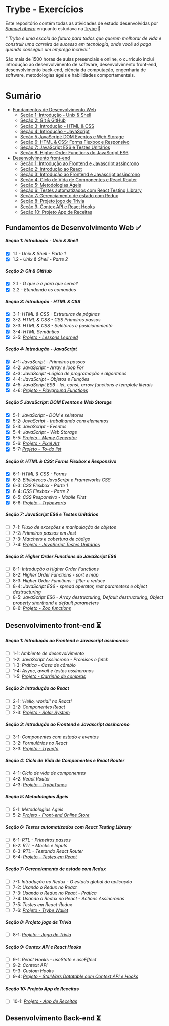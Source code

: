 # Trybe - Exercícios

Este repositório contém todas as atividades de estudo desenvolvidas por _[Samuel ribeiro](https://www.linkedin.com/in/samuel-ribeiro-273ba6199/)_ enquanto estudava na [Trybe](https://www.betrybe.com/) :rocket:

_"
Trybe é uma escola do futuro para todos que querem melhorar de vida e construir uma carreira de sucesso em tecnologia, onde você só paga quando consegue um emprego incrível."_

São mais de 1500 horas de aulas presenciais e online, o currículo inclui introdução ao desenvolvimento de software, desenvolvimento front-end, desenvolvimento back-end, ciência da computação, engenharia de software, metodologias ágeis e habilidades comportamentais.

# Sumário

* [Fundamentos de Desenvolvimento Web](#fundamentos-de-desenvolvimento-web-white_check_mark)
  - [Seção 1: Introdução - Unix & Shell](#seção-1-introdução---unix--shell)
  - [Seção 2: Git & GitHub](#seção-2-git--github)
  - [Seção 3: Introdução - HTML & CSS](#seção-3-introdução---html--css)
  - [Seção 4: Introdução - JavaScript](#seção-4-introdução---javascript)
  - [Seção 5 JavaScript: DOM Eventos e Web Storage](#seção-5-javascript-dom-eventos-e-web-storage)
  - [Seção 6: HTML & CSS: Forms Flexbox e Responsivo](#seção-6-html--css-forms-flexbox-e-responsivo)
  - [Seção 7: JavaScript ES6 e Testes Unitários](#seção-7-javascript-es6-e-testes-unitários)
  - [Seção 8: Higher Order Functions do JavaScript ES6](#seção-8-higher-order-functions-do-javascript-es6)
* [Desenvolvimento front-end](#desenvolvimento-front-end-hourglass_flowing_sand)
  - [Seção 1: Introdução ao Frontend e Javascript assíncrono](#seção-1-introdução-ao-frontend-e-javascript-assíncrono)
  - [Seção 2: Introdução ao React](#seção-2-introdução-ao-react)
  - [Seção 3: Introdução ao Frontend e Javascript assíncrono](#seção-3-introdução-ao-frontend-e-javascript-assíncrono)
  - [Seção 4: Ciclo de Vida de Componentes e React Router](#seção-4-ciclo-de-vida-de-componentes-e-react-router)
  - [Seção 5: Metodologias Ágeis](#seção-5-metodologias-ágeis)
  - [Seção 6: Testes automatizados com React Testing Library](#seção-6-testes-automatizados-com-react-testing-library)
  - [Seção 7: Gerenciamento de estado com Redux](#seção-7-gerenciamento-de-estado-com-redux)
  - [Seção 8: Projeto jogo de Trivia ](#seção-8-projeto-jogo-de-trivia)
  - [Seção 9: Contex API e React Hooks](#seção-9-contex-api-e-react-hooks)
  - [Seção 10: Projeto App de Receitas ](#seção-10-projeto-app-de-receitas)

## Fundamentos de Desenvolvimento Web :white_check_mark:

##### Seção 1: Introdução - Unix & Shell

- [x] 1.1 - _Unix & Shell - Parte 1_
- [x] 1.2 - _Unix & Shell - Parte 2_

##### Seção 2: Git & GitHub

- [x] 2.1 - _O que é e para que serve?_
- [x] 2.2 - _Etendendo os comandos_

##### Seção 3: Introdução - HTML & CSS

- [x] 3-1: _HTML & CSS - Estruturas de páginas_
- [x] 3-2: _HTML & CSS - CSS Primeiros passos_
- [x] 3-3: _HTML & CSS - Seletores e posicionamento_
- [x] 3-4: _HTML Semântico_
- [x] 3-5: _[Projeto - Lessons Learned](https://github.com/SamuelR499/lessons-learned)_

##### Seção 4: Introdução - JavaScript

- [x] 4-1: _JavaScript - Primeiros passos_
- [x] 4-2: _JavaScript - Array e loop For_
- [x] 4-3: _JavaScript -Lógica de programação e algoritmos_
- [x] 4-4: _JavaScript - Objetos e Funções_
- [x] 4-5: _JavaScript ES6 - let, const, arrow functions e template literals_
- [x] 4-6: _[Projeto - Playground Functions](https://github.com/SamuelR499/playground-functions)_

##### Seção 5 JavaScript: DOM Eventos e Web Storage

- [x] 5-1: _JavaScript - DOM e seletores_
- [x] 5-2: _JavaScript - trabalhando com elementos_
- [x] 5-3: _JavaScript - Eventos_
- [x] 5-4: _JavaScript - Web Storage_
- [x] 5-5: _[Projeto - Meme Generator](https://github.com/SamuelR499/meme-generator)_
- [x] 5-6: _[Projeto - Pixel Art](https://github.com/SamuelR499/pixels-art)_
- [x] 5-7: _[Projeto - To-do list](https://github.com/SamuelR499/todo-list)_

##### Seção 6: HTML & CSS: Forms Flexbox e Responsivo

- [x] 6-1: _HTML & CSS - Forms_
- [x] 6-2: _Bibliotecas JavaScript e Frameworks CSS_
- [x] 6-3: _CSS Flexbox - Parte 1_
- [x] 6-4: _CSS Flexbox - Parte 2_
- [x] 6-5: _CSS Responsivo - Mobile First_
- [x] 6-6: _[Projeto - Trybewarts](https://github.com/SamuelR499/trybewarts)_

##### Seção 7: JavaScript ES6 e Testes Unitários

- [ ] 7-1: _Fluxo de exceções e manipulação de objetos_
- [ ] 7-2: _Primeiros passos em Jest_
- [ ] 7-3: _Matchers e cobertura de código_
- [ ] 7-4: _[Projeto - JavaScript Testes Unitários]()_

##### Seção 8: Higher Order Functions do JavaScript ES6

- [ ] 8-1: _Introdução a Higher Order Functions_
- [ ] 8-2: _Higher Order Functions - sort e map_
- [ ] 8-3: _Higher Order Functions - filter e reduce_
- [ ] 8-4: _JavaScript ES6 - spread operator, rest parameters e object destructuring_
- [ ] 8-5: _JavaScript ES6 - Array destructuring, Default destructuring, Object property shorthand e default parameters_
- [ ] 8-6: _[Projeto - Zoo functions]()_

## Desenvolvimento front-end :hourglass_flowing_sand:

##### Seção 1: Introdução ao Frontend e Javascript assíncrono

- [ ] 1-1: _Ambiente de desenvolvimento_
- [ ] 1-2: _JavaScript Assíncrono - Promises e fetch_
- [ ] 1-3: _Prática - Casa de câmbio_
- [ ] 1-4: _Async, await e testes assíncronos_
- [ ] 1-5: _[Projeto - Carrinho de compras]()_

##### Seção 2: Introdução ao React

- [ ] 2-1: _'Hello, world!' no React!_
- [ ] 2-2: _Componentes React_
- [ ] 2-3: _[Projeto - Solar System]()_

##### Seção 3: Introdução ao Frontend e Javascript assíncrono

- [ ] 3-1: _Componentes com estado e eventos_
- [ ] 3-2: _Formulários no React_
- [ ] 3-3: _[Projeto - Tryunfo]()_

##### Seção 4: Ciclo de Vida de Componentes e React Router

- [ ] 4-1: _Ciclo de vida de componentes_
- [ ] 4-2: _React Router_
- [ ] 4-3: _[Projeto - TrybeTunes]()_

##### Seção 5: Metodologias Ágeis

- [ ] 5-1: _Metodologias Ágeis_
- [ ] 5-2: _[Projeto - Front-end Online Store]()_

##### Seção 6: Testes automatizados com React Testing Library

- [ ] 6-1: _RTL - Primeiros passos_
- [ ] 6-2: _RTL - Mocks e Inputs_
- [ ] 6-3: _RTL - Testando React Router_
- [ ] 6-4: _[Projeto - Testes em React]()_

##### Seção 7: Gerenciamento de estado com Redux

- [ ] 7-1: _Introdução ao Redux - O estado global da aplicação_
- [ ] 7-2: _Usando o Redux no React_
- [ ] 7-3: _Usando o Redux no React - Prática_
- [ ] 7-4: _Usando o Redux no React - Actions Assíncronas_
- [ ] 7-5: _Testes em React-Redux_
- [ ] 7-6: _[Projeto - Trybe Wallet]()_

##### Seção 8: Projeto jogo de Trivia 

- [ ] 8-1: _[Projeto - Jogo de Trivia]()_

##### Seção 9: Contex API e React Hooks

- [ ] 9-1: _React Hooks - useState e useEffect_
- [ ] 9-2: _Context API_
- [ ] 9-3: _Custom Hooks_
- [ ] 9-4: _[Projeto - StarWars Datatable com Context API e Hooks]()_

##### Seção 10: Projeto App de Receitas 

- [ ] 10-1: _[Projeto - App de Receitas]()_

## Desenvolvimento Back-end :hourglass_flowing_sand:




